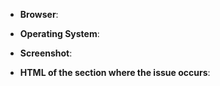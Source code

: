 <!--
Thank you for reporting an issue. Please make sure that your style is up to
date and you checked the recent commits to ensure that your issue wasn't recently
addressed. To update:

Make sure to first update DIRECTLY from the usercss at 
https://raw.githubusercontent.com/StylishThemes/GitHub-Dark/master/github-dark.user.css or,
if using the GitHub-Dark script, use the "Force Update Style" button, then
force refresh the web page (Windows: Ctrl+F5; MacOS: Apple+R or Command+R;
Linux: F5).

If the issue persists, please help us in identifying the cause by providing these
details:
-->

* **Browser**:
* **Operating System**:
* **Screenshot**:

* **HTML of the section where the issue occurs**:

<!-- You can get the HTML by right-clicking on the element, looking for the
     highlighted node in the DevTools, right-clicking it and selecting
     Copy -> Outer HTML -->

````html

````
